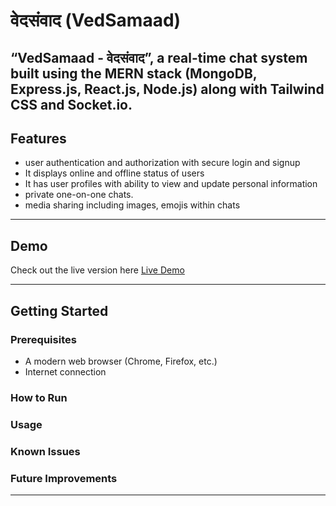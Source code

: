 # वेदसंवाद (VedSamaad)

“VedSamaad - वेदसंवाद”, a real-time chat system built using the MERN stack (MongoDB, Express.js, React.js, Node.js) along with Tailwind CSS and Socket.io.
---

## Features

- user authentication and authorization with secure login and
  signup
- It displays online and offline status of users
- It has user profiles with ability to view and update personal
  information
- private one-on-one chats.
- media sharing including images, emojis within chats

---

## Demo

Check out the live version here [Live Demo](https://vedasamvaad-frontend.onrender.com/)

---

## Getting Started

### Prerequisites

- A modern web browser (Chrome, Firefox, etc.)  
- Internet connection

### How to Run


### Usage


### Known Issues


### Future Improvements

---
